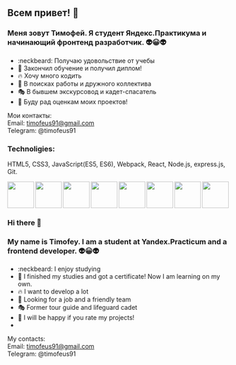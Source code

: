 ## Всем привет! 👋 

### Меня зовут Тимофей. Я студент Яндекс.Практикума и начинающий фронтенд разработчик. :alien::grinning::alien: 
- :neckbeard: Получаю удовольствие от учебы
- :book: Закончил обучение и получил диплом!
- 🔥 Хочу много кодить
- :mountain_bicyclist: В поисках работы и дружного коллектива
- :performing_arts: В бывшем экскурсовод и кадет-спасатель
- :speech_balloon: Буду рад оценкам моих проектов!

Мои контакты:  
Email: timofeus91@gmail.com   
Telegram: @timofeus91

### Technoligies:

HTML5, CSS3, JavaScript(ES5, ES6), Webpack, React, Node.js, express.js, Git.

<img align="left" height="60" width="60" src="https://cdn3.iconfinder.com/data/icons/picons-social/57/10-html5-512.png" />
<img align="left" height="60" width="60" src="https://cdn4.iconfinder.com/data/icons/documents-42/512/document_file_paper_page-32-512.png" />
<img align="left" height="60" width="60" src="https://cdn4.iconfinder.com/data/icons/logos-brands-5/24/react-512.png" />
<img align="left" height="60" width="60" src="https://cdn3.iconfinder.com/data/icons/social-media-logos-glyph-1/2048/5351_-_CSS3-512.png" />
<img align="left" height="60" width="60" src="https://cdn4.iconfinder.com/data/icons/vector-brand-logos/40/Git-512.png" />
<img align="left" height="60" width="60" src="https://cdn4.iconfinder.com/data/icons/bloomies-webdesign-tools/25/Figma_square-512.png" />
<img align="left" height="60" width="60" src="https://cdn3.iconfinder.com/data/icons/software-development-2/1000/program_document_technology_jsx_data_business_computer-512.png" />
<img height="60" width="60" src="https://yt3.ggpht.com/ytc/AAUvwniPZpOVhjOxCVZ_IlILUNqZGDzkqeME_wjuWuGe=s900-c-k-c0x00ffffff-no-rj" />



### Hi there 👋 

### My name is Timofey. I am a student at Yandex.Practicum and a frontend developer. :alien::grinning::alien: 
- :neckbeard: I enjoy studying
- :book: I finished my studies and got a certificate! Now I am learning on my own.
- 🔥 I want to develop a lot
- :mountain_bicyclist: Looking for a job and a friendly team
- :performing_arts: Former tour guide and lifeguard cadet 
- :speech_balloon: I will be happy if you rate my projects!
- 
My contacts:  
Email: timofeus91@gmail.com  
Telegram: @timofeus91
